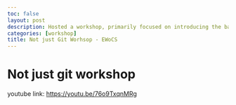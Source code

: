 ```yaml
---
toc: false
layout: post
description: Hosted a workshop, primarily focused on introducing the basics of git and the vim text editor, along with general problem solving skills generally found in software engineering websites
categories: [workshop]
title: Not just Git Worhsop - EWoCS
---
```

# Not just git workshop
youtube link: https://youtu.be/76o9TxqnMRg

